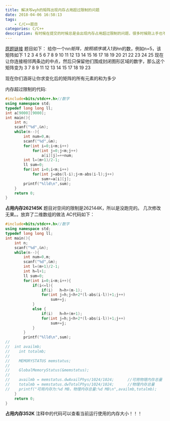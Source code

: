 ```yaml
---
title: 解决写wyh的矩阵出现内存占用超过限制的问题
date: 2018-04-06 16:58:13
tags: 
    - C/C++题目
categories: C/C++
description: 有时候在提交的时候总是会出现内存占用超过限制的问题，很多时候刚上手也不知道为什么会超过内存限制！而这篇文章将用一个例子讲述怎么查看内存使用。
---
```


[原题链接](https://www.nowcoder.com/acm/contest/93/B)
题目如下：
给你一个n*n矩阵，按照顺序填入1到n*n的数，例如n=5，该矩阵如下
1  2  3  4  5
6  7  8  9  10
11 12 13 14 15
16 17 18 19 20
21 22 23 24 25
现在让你连接相邻两条边的中点，然后只保留他们围成封闭图形区域的数字，那么这个矩阵变为
      3
   7  8  9 
11 12 13 14 15
   17 18 19 
      23
      
现在你们涵哥让你求变化后的矩阵的所有元素的和为多少

内存超过限制的代码:
```C++
#include<bits/stdc++.h>//数字
using namespace std;
typedef long long ll;
int a[9000][9000];
int main(){
    int n;
    scanf("%d",&n);
    while(n--){
        int num=0,m;
        scanf("%d",&m);
        for(int i=0;i<m;i++)
            for(int j=0;j<m;j++)
                a[i][j]=++num;
        int l=(m+1)/2-1;
        ll sum=0;
        for(int i=0;i<m;i++)
            for(int j=abs(l-i);j<m-abs(i-l);j++)
                sum+=a[i][j];
        printf("%lld\n",sum);
    }
    return 0;
}
```
**占用内存262145K**
题目对空间的限制是262144K，所以是没跑完的。
几次修改无果。。放弃了二维数组的做法
AC代码如下：
```C++
#include<bits/stdc++.h>//数字 
using namespace std;
typedef long long ll;
int main(){
	int n;
	scanf("%d",&n);
	while(n--){
		int num=0,m;
		scanf("%d",&m);
		int l=(m+1)/2-1;
		int h=l+1;
		ll sum=0;
		for(int i=0;i<m;i++){
			if(i<=l){
				if(i)	h=h+(m-1);
				for(int j=h;j<h+2*(l-abs(i-l))+1;j++)
					sum+=j;
			}
			else {
				if(i)	h=h+(m+1);
				for(int j=h;j<h+2*(l-abs(i-l))+1;j++)
					sum+=j;
			}
		}
		printf("%lld\n",sum);
//	
//	int availmb;
//    int totalmb;
// 
//    MEMORYSTATUS memstatus; 
// 
//    GlobalMemoryStatus(&memstatus);  
// 
//    availmb = memstatus.dwAvailPhys/1024/1024;      //可用物理内存总量
//    totalmb = memstatus.dwTotalPhys/1024/1024;      //物理内存总量
//    printf("可用内存为:%d MB，物理内存总量:%d MB\n",availmb,totalmb);
	}
	return 0;
}
```
**占用内存352K**
注释中的代码可以查看当前运行使用的内存大小！！！